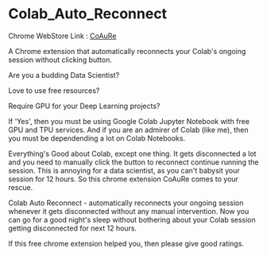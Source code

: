 # Colab_Auto_Reconnect

Chrome WebStore Link : [CoAuRe](https://chrome.google.com/webstore/detail/colab-auto-reconnect/nbcihfbfamjlfiopdcemmohoojdecjid)

A Chrome extension that automatically reconnects your Colab's ongoing session without clicking button.

Are you a budding Data Scientist? 

Love to use free resources? 

Require GPU for your Deep Learning projects? 

If 'Yes', then you must be using Google Colab Jupyter Notebook with free GPU and TPU services. And if you are an admirer of Colab (like me), then you must be dependending a lot on Colab Notebooks. 

Everything's Good about Colab, except one thing. It gets disconnected a lot and you need to manually click the button to reconnect continue running the session. This is annoying for a data scientist, as you can't babysit your session for 12 hours. So this chrome extension CoAuRe comes to your rescue.

Colab Auto Reconnect - automatically reconnects your ongoing session whenever it gets disconnected without any manual intervention. Now you can go for a good night's sleep without bothering about your Colab session getting disconnected for next 12 hours. 

If this free chrome extension helped you, then please give good ratings.
